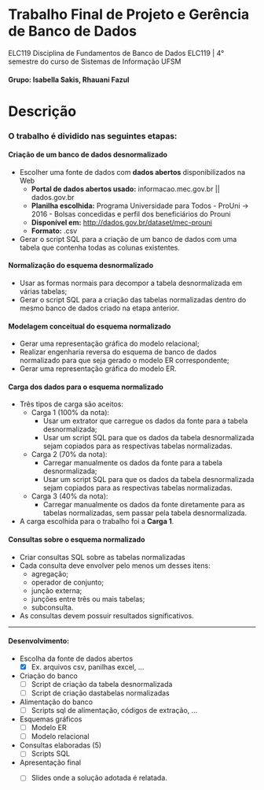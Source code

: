 # Trabalho Final de Projeto e Gerência de Banco de Dados
ELC119 Disciplina de Fundamentos de Banco de Dados ELC119  | 4° semestre do curso de Sistemas de Informação UFSM
#### Grupo: Isabella Sakis, Rhauani Fazul

# Descrição

### O trabalho é dividido nas seguintes etapas:

#### Criação de um banco de dados desnormalizado

* Escolher uma fonte de dados com **dados abertos** disponibilizados na Web
	- **Portal de dados abertos usado:** informacao.mec.gov.br || dados.gov.br 
	- **Planilha escolhida:** Programa Universidade para Todos - ProUni -> 2016 - Bolsas concedidas e perfil dos beneficiários do Prouni
	- **Disponível em:** http://dados.gov.br/dataset/mec-prouni
	- **Formato:** .csv
* Gerar o script SQL para a criação de um banco de dados com uma tabela que contenha todas as colunas existentes.
			
#### Normalização do esquema desnormalizado

- Usar as formas normais para decompor a tabela desnormalizada em várias tabelas;
- Gerar o script SQL para a criação das tabelas normalizadas dentro do mesmo banco de dados criado na etapa anterior.

#### Modelagem conceitual do esquema normalizado

- Gerar uma representação gráfica do modelo relacional;
- Realizar engenharia reversa do esquema de banco de dados normalizado para que seja gerado o modelo ER correspondente;
- Gerar uma representação gráfica do modelo ER.


#### Carga dos dados para o esquema normalizado

- Três tipos de carga são aceitos:
	+ Carga 1 (100% da nota):
		- Usar um extrator que carregue os dados da fonte para a tabela desnormalizada;
		- Usar um script SQL para que os dados da tabela desnormalizada sejam copiados para as respectivas tabelas normalizadas.
	+ Carga 2 (70% da nota):
		- Carregar manualmente os dados da fonte para a tabela desnormalizada;
		- Usar um script SQL para que os dados da tabela desnormalizada sejam copiados para as respectivas tabelas normalizadas.
	+ Carga 3 (40% da nota):
		- Carregar manualmente os dados da fonte diretamente para as tabelas normalizadas, sem passar pela tabela desnormalizada.
- A carga escolhida para o trabalho foi a **Carga 1**.


#### Consultas sobre o esquema normalizado

- Criar consultas SQL sobre as tabelas normalizadas
- Cada consulta deve envolver pelo menos um desses itens:
	+ agregação;
	+ operador de conjunto;
	+ junção externa;
	+ junções entre três ou mais tabelas;
	+ subconsulta.
- As consultas devem possuir resultados significativos.



-----------------------------------------------------------------

#### Desenvolvimento:

- Escolha da fonte de dados abertos
	+ [x] Ex. arquivos csv, panilhas excel, ...
- Criação do banco
	+ [ ] Script de criação da tabela desnormalizada
	+ [ ] Script de criação dastabelas normalizadas
- Alimentação do banco
	+ [ ] Scripts sql de alimentação, códigos de extração, ...
- Esquemas gráficos
	+ [ ] Modelo ER
	+ [ ] Modelo relacional
- Consultas elaboradas (5)
	+ [ ] Scripts SQL
- Apresentação final
	+ [ ] Slides onde a solução adotada é relatada.


